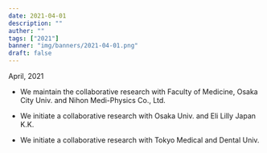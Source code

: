 ```yaml
---
date: 2021-04-01
description: ""
auther: ""
tags: ["2021"]
banner: "img/banners/2021-04-01.png"
draft: false
---
```


April, 2021​

- We maintain the collaborative research with Faculty of Medicine, Osaka City Univ. and Nihon Medi-Physics Co., Ltd.

- We initiate a collaborative research with Osaka Univ. and Eli Lilly Japan K.K.

- We initiate a collaborative research with Tokyo Medical and Dental Univ.

<!--more-->